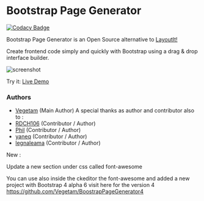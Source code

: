 Bootstrap Page Generator
======================

[![Codacy Badge](https://www.codacy.com/project/badge/970393072b7c492c87e5ddb3ff0bfa32)](https://www.codacy.com/app/francesco-malagrino/BootstrapPageGenerator)

Bootstrap Page Generator is an Open Source alternative to [LayoutIt!](http://www.layoutit.com/)

Create frontend code simply and quickly with Bootstrap using a drag & drop interface builder.

![screenshot](https://cloud.githubusercontent.com/assets/1483414/18440053/f5c2e120-7907-11e6-9770-d10ac5082959.PNG)

Try it: [Live Demo](http://www.francescomalagrino.com/BootstrapPageGenerator/3/)

### Authors

  * [Vegetam](https://github.com/Vegetam) (Main Author)
  A special thanks as author and contributor also to :
  * [RDCH106](https://github.com/RDCH106) (Contributor / Author)
  * [Phil](https://github.com/QuakePhil) (Contributor / Author)
  * [yaneq](https://github.com/yaneq) (Contributor / Author)
  * [legnaleama](https://github.com/legnaleama) (Contributor / Author)



New :

Update a new section under css called font-awesome

You can use also inside the ckeditor the font-awesome and added a new project with Bootstrap 4 alpha 6 visit here for the version 4 https://github.com/Vegetam/BoostrapPageGenerator4

